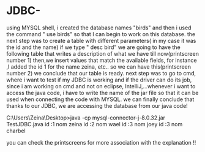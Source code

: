 # JDBC-
using MYSQL shell, i created the database names "birds" and then i used the command " use birds" so that I can begin to work on this database.
the next step was to create a table with different parameters( in my case it was the id and the name)
if we type " desc bird" we are going to have the following table that writes a description of what we have till now(printscreen number 1)
then,we insert values that match the available fields, for instance ,I added the id 1 for the name zeina, etc.. so we can have this(printscreen number 2)
we conclude that our table is ready.
next step was to go to cmd, where i want to test if my JDBC is working and if the driver can do its job, since i am working on cmd and not on eclipse, IntelliJ,...whenever i want to access the java code, i have to write the name of the jar file so that it can be used when connecting the code with MYSQL.
we can finally conclude that thanks to our JDBC, we are accessing the database from our java code!

C:\Users\Zeina\Desktop>java -cp mysql-connector-j-8.0.32.jar TestJDBC.java
id :1 nom zeina
id :2 nom wael
id :3 nom joey
id :3 nom charbel


you can check the printscreens for more association with the explanation !!
